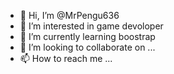 - 👋 Hi, I’m @MrPengu636
- 👀 I’m interested in game devoloper
- 🌱 I’m currently learning boostrap
- 💞️ I’m looking to collaborate on ...
- 📫 How to reach me ...

<!---
MrPengu636/MrPengu636 is a ✨ special ✨ repository because its `README.md` (this file) appears on your GitHub profile.
You can click the Preview link to take a look at your changes.
--->
